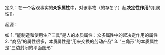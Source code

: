 定义：在一个客观事实的**众多属性**中，对该事物（的存在？）起**决定性作用**的[[属性]]。

起源：

如
	1. “能制造和使用生产工具”是人的本质属性：众多属性中的起决定作用的属性
	2. “商品”的属性很多，本质属性是“用来交换的劳动产品”
	3. “三角形”的本质属性是“三边封闭的平面图形”